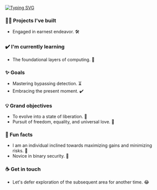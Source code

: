 [![Typing SVG](https://readme-typing-svg.demolab.com?font=Fira+Code&duration=2500&pause=2000&center=%E9%94%99%E8%AF%AF%E7%9A%84&vCenter=%E9%94%99%E8%AF%AF%E7%9A%84&repeat=%E7%9C%9F%E7%9A%84&random=%E9%94%99%E8%AF%AF%E7%9A%84&width=440&lines=%E4%B8%8D%E8%AE%A9%E4%BD%A0%E4%BA%86%E8%A7%A3%E8%BF%87%E5%8E%BB%EF%BC%8C%E6%98%AF%E5%9B%A0%E4%B8%BA%E5%AE%83%E6%9C%AC%E6%9D%A5%E5%B0%B1%E7%94%9F%E4%BA%8E%E4%B8%8D%E4%B9%89;%E4%B8%8D%E8%AE%A9%E4%BD%A0%E7%9C%8B%E5%88%B0%E7%9C%9F%E7%9B%B8%EF%BC%8C%E6%98%AF%E5%9B%A0%E4%B8%BA%E5%AE%83%E5%8F%8C%E6%89%8B%E6%B2%BE%E6%BB%A1%E4%BA%86%E7%BD%AA%E6%81%B6;%E4%B8%8D%E8%AE%A9%E4%BD%A0%E7%8B%AC%E7%AB%8B%E6%80%9D%E8%80%83%EF%BC%8C%E6%98%AF%E5%9B%A0%E4%B8%BA%E8%B0%8E%E8%A8%80%E5%B7%B2%E4%BB%A3%E6%9B%BF%E4%BA%86%E7%9C%9F%E7%90%86;%E4%B8%8D%E8%A6%81%E6%B1%82%E4%BD%A0%E9%81%93%E5%BE%B7%E9%AB%98%E5%B0%9A%EF%BC%8C%E6%98%AF%E5%9B%A0%E4%B8%BA%E4%BA%BA%E6%80%A7%E4%BC%9A%E6%BF%80%E5%8F%91%E8%B5%B7%E5%85%AC%E5%B9%B3%E6%AD%A3%E4%B9%89;%E4%B8%8D%E5%85%81%E8%AE%B8%E4%BA%BA%E4%BA%86%E8%A7%A3%E4%B8%96%E7%95%8C%EF%BC%8C%E6%98%AF%E5%9B%A0%E4%B8%BA%E6%84%9A%E6%98%A7%E6%9B%B4%E6%9C%89%E5%88%A9%E4%BA%8E%E8%A2%AB%E7%BB%9F%E6%B2%BB)](https://git.io/typing-svg)



### 👩‍💻 Projects I've built
- Engaged in earnest endeavor. 🛠️

### ✔️ I'm currently learning
- The foundational layers of computing. 🎉

### ✨ Goals
- Mastering bypassing detection. ⏳
- Embracing the present moment. ✔️

### 💡 Grand objectives
- To evolve into a state of liberation. 🤔
- Pursuit of freedom, equality, and universal love. 🗽

### 🌴 Fun facts
- I am an individual inclined towards maximizing gains and minimizing risks. 🌅
- Novice in binary security. 🥬
  
### ☕ Get in touch
- Let's defer exploration of the subsequent area for another time. 😂
